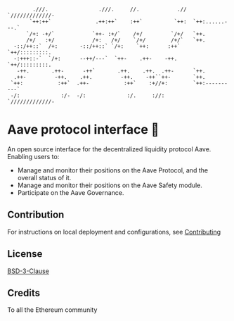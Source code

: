 ```
        .///.                .///.     //.            .//  `/////////////-
       `++:++`              .++:++`    :++`          `++:  `++:......---.`
      `/+: -+/`            `++- :+/`    /+/         `/+/   `++.
      /+/   :+/            /+:   /+/    `/+/        /+/`   `++.
  -::/++::`  /+:       -::/++::` `/+:    `++:      :++`    `++/:::::::::.
  -:+++::-`  `/+:      --++/---`  `++-    .++-    -++.     `++/:::::::::.
   -++.       .++-      -++`       .++.    .++.  .++-      `++.
  .++-         -++.    .++.         -++.    -++``++-       `++.
 `++:           :++`  .++-           :++`    :+//+:        `++:----------`
 -/:             :/-  -/:             :/.     ://:         `/////////////-
```


# Aave protocol interface :ghost:

An open source interface for the decentralized liquidity protocol Aave.
Enabling users to:
- Manage and monitor their positions on the Aave Protocol, and the overall status of it.
- Manage and monitor their positions on the Aave Safety module.
- Participate on the Aave Governance.


## Contribution
For instructions on local deployment and configurations, see [Contributing](./CONTRIBUTING.md)

## License
[BSD-3-Clause](./LICENSE.md)

## Credits
To all the Ethereum community
